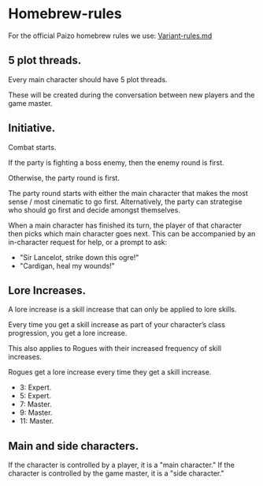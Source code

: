 # Homebrew-rules

For the official Paizo homebrew rules we use: [Variant-rules.md](Variant-rules.md)

## 5 plot threads.

Every main character should have 5 plot threads.

These will be created during the conversation between new players and the game master.

## Initiative.

Combat starts.

If the party is fighting a boss enemy, then the enemy round is first.

Otherwise, the party round is first.

The party round starts with either the main character that makes the most sense / most cinematic to go first.
Alternatively, the party can strategise who should go first and decide amongst themselves.

When a main character has finished its turn, the player of that character then picks which main character goes next.
This can be accompanied by an in-character request for help, or a prompt to ask:
- "Sir Lancelot, strike down this ogre!"
- "Cardigan, heal my wounds!"

## Lore Increases.

A lore increase is a skill increase that can only be applied to lore skills.

Every time you get a skill increase as part of your character’s class progression, you get a lore increase.

This also applies to Rogues with their increased frequency of skill increases.

Rogues get a lore increase every time they get a skill increase.

- 3: Expert.
- 5: Expert.
- 7: Master.
- 9: Master.
- 11: Master.

## Main and side characters.

If the character is controlled by a player, it is a "main character."
If the character is controlled by the game master, it is a "side character."
